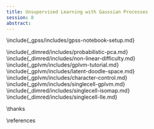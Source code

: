 ```yaml
---
title: Unsupervised Learning with Gaussian Processes
session: 8
abstract: 
---
```


\include{_gpss/includes/gpss-notebook-setup.md}

\include{_dimred/includes/probabilistic-pca.md}
\include{_dimred/includes/non-linear-difficulty.md}
\include{_gplvm/includes/gplvm-tutorial.md}
\include{_gplvm/includes/latent-doodle-space.md}
\include{_gplvm/includes/character-control.md}
\include{_gplvm/includes/singlecell-gplvm.md}
\include{_dimred/includes/singlecell-isomap.md}
\include{_dimred/includes/singlecell-lle.md}

\thanks

\references

